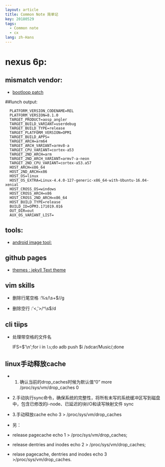 ```yaml
---
layout: article
title: Common Note 简单记
key: 20180529
tags:
  - Common note
  - cx
lang: zh-Hans
---
```


# nexus 6p:
## mismatch vendor:
- [bootloop patch](https://forum.xda-developers.com/nexus-6p/general/nexus-6p-vendor-bootloader-radio-t3776039)

##lunch output:
```shell
  PLATFORM_VERSION_CODENAME=REL
  PLATFORM_VERSION=8.1.0
  TARGET_PRODUCT=aosp_angler
  TARGET_BUILD_VARIANT=userdebug
  TARGET_BUILD_TYPE=release
  TARGET_PLATFORM_VERSION=OPM1
  TARGET_BUILD_APPS=
  TARGET_ARCH=arm64
  TARGET_ARCH_VARIANT=armv8-a
  TARGET_CPU_VARIANT=cortex-a53
  TARGET_2ND_ARCH=arm
  TARGET_2ND_ARCH_VARIANT=armv7-a-neon
  TARGET_2ND_CPU_VARIANT=cortex-a53.a57
  HOST_ARCH=x86_64
  HOST_2ND_ARCH=x86
  HOST_OS=linux
  HOST_OS_EXTRA=Linux-4.4.0-127-generic-x86_64-with-Ubuntu-16.04-xenial
  HOST_CROSS_OS=windows
  HOST_CROSS_ARCH=x86
  HOST_CROSS_2ND_ARCH=x86_64
  HOST_BUILD_TYPE=release
  BUILD_ID=OPM3.171019.016
  OUT_DIR=out
  AUX_OS_VARIANT_LIST=
```




## tools:
- [android image tool: ](https://github.com/osm0sis/Android-Image-Kitchen.git)



## github pages
- [themes :  jekyll Text theme](https://github.com/kitian616/jekyll-TeXt-theme.git)


## vim skills

- 删除行尾空格
  :%s/\s\+$//g

- 删除空行
  :'<,'>/^\s$/d


## cli tiips

- 处理带空格的文件名

  IFS=$'\n';for i in `ls`;do adb push $i /sdcar/Music/;done

## linux手动释放cache

- 1. 确认当前的drop_caches时候为默认值“0”
  more /proc/sys/vm/drop_caches 
  0

- 2.手动执行sync命令，确保系统的完整性，将所有未写的系统缓冲区写到磁盘中，包含已修改的i-node、已延迟的块I/O和读写映射文件
  sync

- 3.手动释放cache
  echo 3 > /proc/sys/vm/drop_caches

- 另：
- release pagecache
  echo 1 > /proc/sys/vm/drop_caches;

- release dentries and inodes
  echo 2 > /proc/sys/vm/drop_caches;

- relase pagecache, dentries and inodes
  echo 3 >/proc/sys/vm/drop_caches.